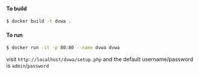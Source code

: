 #### To build

``` bash
$ docker build -t dvwa .
```

#### To run

``` bash
$ docker run -it -p 80:80 --name dvwa dvwa
```

visit `http://localhost/dvwa/setup.php` and the default username/password is `admin`/`password`
